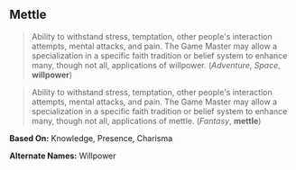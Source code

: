 Mettle
------

> Ability to withstand stress, temptation, other people's interaction attempts, mental attacks, and pain. The Game Master may allow a specialization in a specific faith tradition or belief system to enhance many, though not all, applications of willpower. (_Adventure_, _Space_, __willpower__)

> Ability to withstand stress, temptation, other people's interaction attempts, mental attacks, and pain. The Game Master may allow a specialization in a specific faith tradition or belief system to enhance many, though not all, applications of mettle. (_Fantasy_, __mettle__)

__Based On:__ <span title='Space'>Knowledge</span>, <span title='Adventure'>Presence</span>, <span title='Fantasy'>Charisma</span>

__Alternate Names:__ Willpower
